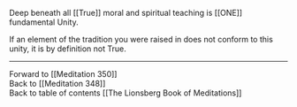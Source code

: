 Deep beneath all [[True]] moral and spiritual teaching is [[ONE]] fundamental Unity. 

If an element of the tradition you were raised in does not conform to this unity, it is by definition not True. 

___

Forward to [[Meditation 350]]  
Back to [[Meditation 348]]  
Back to table of contents [[The Lionsberg Book of Meditations]]  
